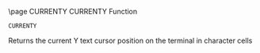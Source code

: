 \page CURRENTY CURRENTY Function
```basic
CURRENTY
```
Returns the current Y text cursor position on the terminal in character cells

